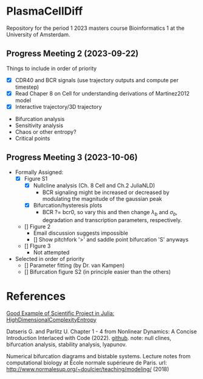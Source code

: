 # PlasmaCellDiff

Repository for the period 1 2023 masters course Bioinformatics 1 at the University of Amsterdam.

## Progress Meeting 2 (2023-09-22)

Things to include in order of priority

* [X] CDR40 and BCR signals (use trajectory outputs and compute per timestep)
* [X] Read Chaper 8 on Cell for understanding derivations of Martinez2012 model
* [X] Interactive trajectory/3D trajectory 
* Bifurcation analysis
* Sensitivity analysis
* Chaos or other entropy?
* Critical points

## Progress Meeting 3 (2023-10-06)

* Formally Assigned:
    * [X] Figure S1
        * [X] Nullcline analysis (Ch. 8 Cell and Ch.2 JuliaNLD)
            * BCR signaling might be increased or decreased by modulating the
            magnitude of the gaussian peak
        * [X] Bifurcation/hysteresis plots
            * BCR ?= bcr0, so vary this and then change $\lambda_b$ and $\sigma_b$,
            degradation and transcription parameters, respectively. 
    * [] Figure 2
        * Email discussion suggests impossible
        * [] Show pitchfork '>' and saddle point bifurcation 'S' anyways
    * [] FIgure 3
        * Not attempted
* Selected in order of priority
    * [] Parameter fitting (by Dr. van Kampen)
    * [] Bifurcation figure S2 (in principle easier than the others)

# References

[Good Example of  Scientific Project in Julia: HighDimensionalComplexityEntropy](https://github.com/ikottlarz/HighDimensionalComplexityEntropy)

Datseris G. and Parlitz U. Chapter 1 - 4 from Nonlinear Dynamics: A Concise 
Introduction Interlaced with Code (2022). 
[github](https://github.com/JuliaDynamics/NonlinearDynamicsTextbook/tree/master). 
note: null clines, bifurcation analysis, stability analysis, lyapunov.

Numerical bifurcation diagrams and bistable systems. Lecture notes from
computational biology at École normale supérieure de Paris. 
url: http://www.normalesup.org/~doulcier/teaching/modeling/ (2018)
